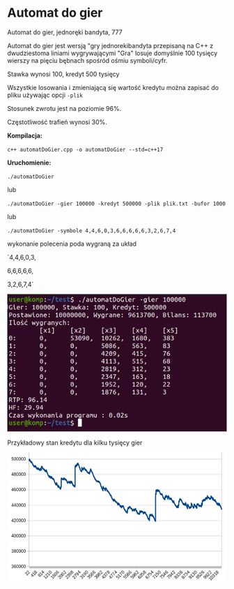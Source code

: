 # Automat do gier
Automat do gier, jednoręki bandyta, 777

Automat do gier jest wersją "gry jednorekibandyta przepisaną na C++ z dwudziestoma liniami wygrywającymi
"Gra" losuje domyślnie 100 tysięcy wierszy na pięciu bębnach spośród ośmiu symboli/cyfr.

Stawka wynosi 100, kredyt 500 tysięcy


Wszystkie losowania i zmieniającą się wartość kredytu można zapisać do pliku używając opcji `-plik`

Stosunek zwrotu jest na poziomie 96%.

Częstotliwość trafień wynosi 30%.



**Kompilacja:**

`c++ automatDoGier.cpp -o automatDoGier --std=c++17`

**Uruchomienie:**

`./automatDoGier`

lub

`./automatDoGier -gier 100000 -kredyt 500000 -plik plik.txt -bufor 1000`

lub

`./automatDoGier -symbole 4,4,6,0,3,6,6,6,6,6,3,2,6,7,4`

wykonanie polecenia poda wygraną za układ

`4,4,6,0,3,

6,6,6,6,6,

3,2,6,7,4`


![alt text](https://github.com/ato-zen/automatDoGier/blob/main/wyniki.png?raw=true)

Przykładowy stan kredytu dla kilku tysięcy gier

![alt text](https://github.com/ato-zen/automatDoGier/blob/main/kredyt.png?raw=true)

